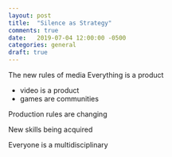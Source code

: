 ```yaml
---
layout: post
title:  "Silence as Strategy"
comments: true
date:   2019-07-04 12:00:00 -0500
categories: general
draft: true
---
```


The new rules of media
Everything is a product

- video is a product
- games are communities

Production rules are changing

New skills being acquired

Everyone is a multidisciplinary 

